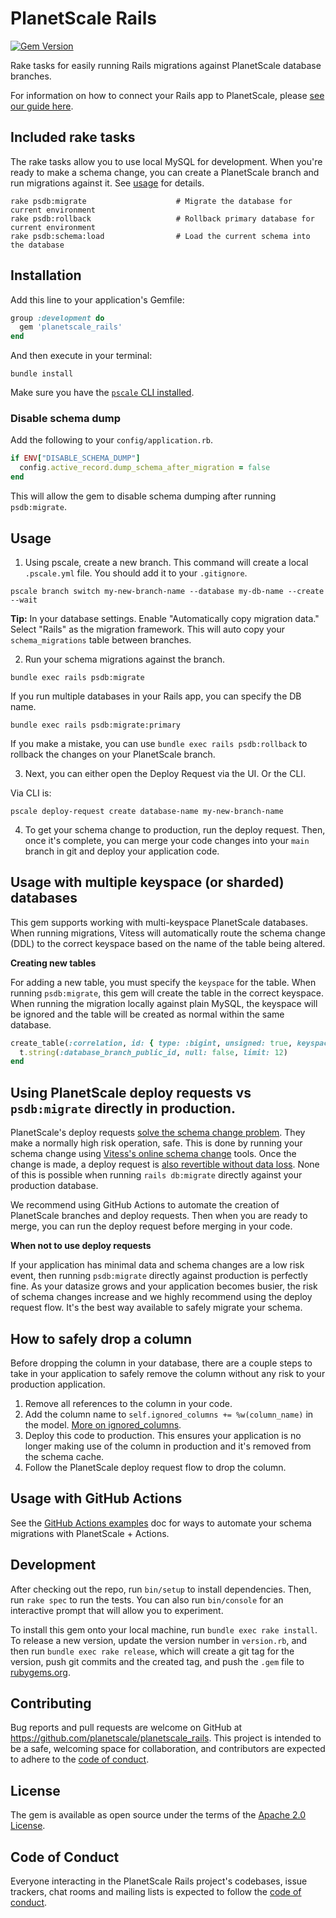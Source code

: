 # PlanetScale Rails

[![Gem Version](https://badge.fury.io/rb/planetscale_rails.svg)](https://badge.fury.io/rb/planetscale_rails)

Rake tasks for easily running Rails migrations against PlanetScale database branches.

For information on how to connect your Rails app to PlanetScale, please [see our guide here](https://planetscale.com/docs/tutorials/connect-rails-app).

## Included rake tasks

The rake tasks allow you to use local MySQL for development. When you're ready to make a schema change, you can create a PlanetScale branch and run migrations
against it. See [usage](#usage) for details.

```
rake psdb:migrate                    # Migrate the database for current environment
rake psdb:rollback                   # Rollback primary database for current environment
rake psdb:schema:load                # Load the current schema into the database
```

## Installation

Add this line to your application's Gemfile:

```ruby
group :development do
  gem 'planetscale_rails'
end
```

And then execute in your terminal:

```
bundle install
```

Make sure you have the [`pscale` CLI installed](https://github.com/planetscale/cli#installation).

### Disable schema dump

Add the following to your `config/application.rb`.

```ruby
if ENV["DISABLE_SCHEMA_DUMP"]
  config.active_record.dump_schema_after_migration = false
end
```

This will allow the gem to disable schema dumping after running `psdb:migrate`.

## Usage

1. Using pscale, create a new branch. This command will create a local `.pscale.yml` file. You should add it to your `.gitignore`.

```
pscale branch switch my-new-branch-name --database my-db-name --create --wait
```

**Tip:** In your database settings. Enable "Automatically copy migration data." Select "Rails" as the migration framework. This will auto copy your `schema_migrations` table between branches.

2. Run your schema migrations against the branch.

```
bundle exec rails psdb:migrate
```

If you run multiple databases in your Rails app, you can specify the DB name.

```
bundle exec rails psdb:migrate:primary
```

If you make a mistake, you can use `bundle exec rails psdb:rollback` to rollback the changes on your PlanetScale branch.

3. Next, you can either open the Deploy Request via the UI. Or the CLI.

Via CLI is:
```
pscale deploy-request create database-name my-new-branch-name
```

4. To get your schema change to production, run the deploy request. Then, once it's complete, you can merge your code changes into your `main` branch in git and deploy your application code.

## Usage with multiple keyspace (or sharded) databases

This gem supports working with multi-keyspace PlanetScale databases. When running migrations, Vitess will automatically route the schema change (DDL) to the correct keyspace based on the name of the table being altered.

**Creating new tables**

For adding a new table, you must specify the `keyspace` for the table. When running `psdb:migrate`, this gem will create the table in the correct keyspace. When running the migration locally against plain MySQL,
the keyspace will be ignored and the table will be created as normal within the same database.

```ruby
create_table(:correlation, id: { type: :bigint, unsigned: true, keyspace: "keyspace-name" }) do |t|
  t.string(:database_branch_public_id, null: false, limit: 12)
end
```

## Using PlanetScale deploy requests vs `psdb:migrate` directly in production.

PlanetScale's deploy requests [solve the schema change problem](https://planetscale.com/docs/learn/how-online-schema-change-tools-work). They make a normally high risk operation, safe. This is done by running your schema change using [Vitess's online schema change](https://vitess.io/docs/18.0/user-guides/schema-changes/) tools. Once the change is made, a deploy request is [also revertible without data loss](https://planetscale.com/blog/revert-a-migration-without-losing-data). None of this is possible when running `rails db:migrate` directly against your production database.

We recommend using GitHub Actions to automate the creation of PlanetScale branches and deploy requests. Then when you are ready to merge, you can run the deploy request before merging in your code.

**When not to use deploy requests**

If your application has minimal data and schema changes are a low risk event, then running `psdb:migrate` directly against production is perfectly fine. As your datasize grows and your application becomes busier, the risk of schema changes increase and we highly recommend using the deploy request flow. It's the best way available to safely migrate your schema.

## How to safely drop a column

Before dropping the column in your database, there are a couple steps to take in your application to safely remove the column without any risk to your production application.

1. Remove all references to the column in your code.
2. Add the column name to `self.ignored_columns += %w(column_name)` in the model. [More on ignored_columns](https://api.rubyonrails.org/classes/ActiveRecord/ModelSchema/ClassMethods.html#method-i-ignored_columns-3D).
3. Deploy this code to production. This ensures your application is no longer making use of the column in production and it's removed from the schema cache.
4. Follow the PlanetScale deploy request flow to drop the column.

## Usage with GitHub Actions

See the [GitHub Actions examples](actions-example.md) doc for ways to automate your schema migrations with PlanetScale + Actions.

## Development

After checking out the repo, run `bin/setup` to install dependencies. Then, run `rake spec` to run the tests. You can also run `bin/console` for an interactive prompt that will allow you to experiment.

To install this gem onto your local machine, run `bundle exec rake install`. To release a new version, update the version number in `version.rb`, and then run `bundle exec rake release`, which will create a git tag for the version, push git commits and the created tag, and push the `.gem` file to [rubygems.org](https://rubygems.org).

## Contributing

Bug reports and pull requests are welcome on GitHub at https://github.com/planetscale/planetscale_rails. This project is intended to be a safe, welcoming space for collaboration, and contributors are expected to adhere to the [code of conduct](https://github.com/planetscale/planetscale_rails/blob/main/CODE_OF_CONDUCT.md).

## License

The gem is available as open source under the terms of the [Apache 2.0 License](https://opensource.org/license/apache-2-0/).

## Code of Conduct

Everyone interacting in the PlanetScale Rails project's codebases, issue trackers, chat rooms and mailing lists is expected to follow the [code of conduct](https://github.com/planetscale/planetscale_rails/blob/main/CODE_OF_CONDUCT.md).
